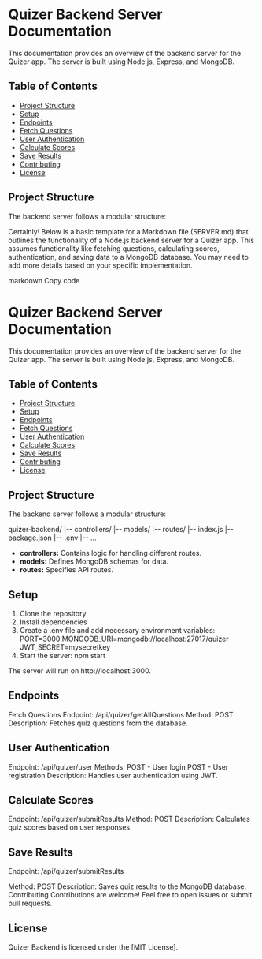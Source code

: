# Quizer Backend Server Documentation

This documentation provides an overview of the backend server for the Quizer app. The server is built using Node.js, Express, and MongoDB.

## Table of Contents

- [Project Structure](#project-structure)
- [Setup](#setup)
- [Endpoints](#endpoints)
- [Fetch Questions](#fetch-questions)
- [User Authentication](#user-authentication)
- [Calculate Scores](#calculate-scores)
- [Save Results](#save-results)
- [Contributing](#contributing)
- [License](#license)

## Project Structure

The backend server follows a modular structure:

Certainly! Below is a basic template for a Markdown file (SERVER.md) that outlines the functionality of a Node.js backend server for a Quizer app. This assumes functionality like fetching questions, calculating scores, authentication, and saving data to a MongoDB database. You may need to add more details based on your specific implementation.

markdown
Copy code

# Quizer Backend Server Documentation

This documentation provides an overview of the backend server for the Quizer app. The server is built using Node.js, Express, and MongoDB.

## Table of Contents

- [Project Structure](#project-structure)
- [Setup](#setup)
- [Endpoints](#endpoints)
- [Fetch Questions](#fetch-questions)
- [User Authentication](#user-authentication)
- [Calculate Scores](#calculate-scores)
- [Save Results](#save-results)
- [Contributing](#contributing)
- [License](#license)

## Project Structure

The backend server follows a modular structure:

quizer-backend/
|-- controllers/
|-- models/
|-- routes/
|-- index.js
|-- package.json
|-- .env
|-- ...

- **controllers:** Contains logic for handling different routes.
- **models:** Defines MongoDB schemas for data.
- **routes:** Specifies API routes.

## Setup

1. Clone the repository
2. Install dependencies
3. Create a .env file and add necessary environment variables:
   PORT=3000
   MONGODB_URI=mongodb://localhost:27017/quizer
   JWT_SECRET=mysecretkey
4. Start the server:
   npm start

The server will run on http://localhost:3000.

## Endpoints

Fetch Questions
Endpoint: /api/quizer/getAllQuestions
Method: POST
Description: Fetches quiz questions from the database.

## User Authentication

Endpoint: /api/quizer/user
Methods:
POST - User login
POST - User registration
Description: Handles user authentication using JWT.

## Calculate Scores

Endpoint: /api/quizer/submitResults
Method: POST
Description: Calculates quiz scores based on user responses.

## Save Results

Endpoint: /api/quizer/submitResults

Method: POST
Description: Saves quiz results to the MongoDB database.
Contributing
Contributions are welcome! Feel free to open issues or submit pull requests.

## License

Quizer Backend is licensed under the [MIT License].
